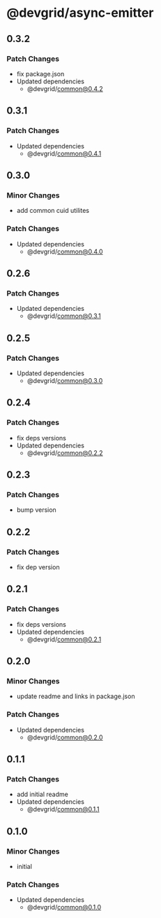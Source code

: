 # @devgrid/async-emitter

## 0.3.2

### Patch Changes

- fix package.json
- Updated dependencies
  - @devgrid/common@0.4.2

## 0.3.1

### Patch Changes

- Updated dependencies
  - @devgrid/common@0.4.1

## 0.3.0

### Minor Changes

- add common cuid utilites

### Patch Changes

- Updated dependencies
  - @devgrid/common@0.4.0

## 0.2.6

### Patch Changes

- Updated dependencies
  - @devgrid/common@0.3.1

## 0.2.5

### Patch Changes

- Updated dependencies
  - @devgrid/common@0.3.0

## 0.2.4

### Patch Changes

- fix deps versions
- Updated dependencies
  - @devgrid/common@0.2.2

## 0.2.3

### Patch Changes

- bump version

## 0.2.2

### Patch Changes

- fix dep version

## 0.2.1

### Patch Changes

- fix deps versions
- Updated dependencies
  - @devgrid/common@0.2.1

## 0.2.0

### Minor Changes

- update readme and links in package.json

### Patch Changes

- Updated dependencies
  - @devgrid/common@0.2.0

## 0.1.1

### Patch Changes

- add initial readme
- Updated dependencies
  - @devgrid/common@0.1.1

## 0.1.0

### Minor Changes

- initial

### Patch Changes

- Updated dependencies
  - @devgrid/common@0.1.0
